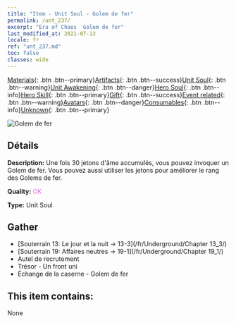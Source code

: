 ```yaml
---
title: "Item - Unit Soul - Golem de fer"
permalink: /unt_237/
excerpt: "Era of Chaos  Golem de fer"
last_modified_at: 2021-07-13
locale: fr
ref: "unt_237.md"
toc: false
classes: wide
---
```

 [Materials](/ItemsFR/){: .btn .btn--primary}[Artifacts](/ItemsFR/Artifacts/){: .btn .btn--success}[Unit Soul](/ItemsFR/UnitSoul/){: .btn .btn--warning}[Unit Awakening](/ItemsFR/UnitAwakening/){: .btn .btn--danger}[Hero Soul](/ItemsFR/HeroSoul/){: .btn .btn--info}[Hero Skill](/ItemsFR/HeroSkill/){: .btn .btn--primary}[Gift](/ItemsFR/Gift/){: .btn .btn--success}[Event related](/ItemsFR/Events/){: .btn .btn--warning}[Avatars](/ItemsFR/Avatars/){: .btn .btn--danger}[Consumables](/ItemsFR/Consumables/){: .btn .btn--info}[Unknown](/ItemsFR/Unknown/){: .btn .btn--primary}

 ![Golem de fer](/images/u/ti_tieren.jpg)

## Détails
 **Description:** Une fois 30 jetons d'âme accumulés, vous pouvez invoquer un Golem de fer. Vous pouvez aussi utiliser les jetons pour améliorer le rang des Golems de fer.

 **Quality:** <span style="color: #DA70D6">OK</span>

 **Type:** Unit Soul

## Gather

*    [Souterrain 13: Le jour et la nuit -> 13-3](/fr/Underground/Chapter 13_3/) 
*    [Souterrain 19: Affaires neutres -> 19-1](/fr/Underground/Chapter 19_1/) 
*    Autel de recrutement 
*    Trésor - Un front uni 
*    Échange de la caserne - Golem de fer 

## This item contains:

  None

